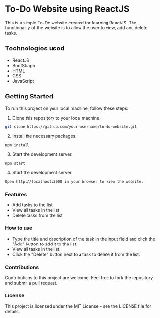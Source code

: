 # To-Do Website using ReactJS

This is a simple To-Do website created for learning ReactJS. The functionality of the website is to allow the user to view, add and delete tasks.

## Technologies used
* ReactJS
* BootStrap5
* HTML
* CSS
* JavaScript

## Getting Started
To run this project on your local machine, follow these steps:

1. Clone this repository to your local machine.

```bash
git clone https://github.com/your-username/to-do-website.git
```
2. Install the necessary packages.
```bash
npm install
```
3. Start the development server.

```bash
npm start
```

4. Start the development server.
```bash
Open http://localhost:3000 in your browser to view the website.
```

### Features
* Add tasks to the list
* View all tasks in the list
* Delete tasks from the list

### How to use

* Type the title and description of the task in the input field and click the "Add" button to add it to the list.
* View all tasks in the list.
* Click the "Delete" button next to a task to delete it from the list.

### Contributions
Contributions to this project are welcome. Feel free to fork the repository and submit a pull request.

### License
This project is licensed under the MIT License - see the LICENSE file for details.

